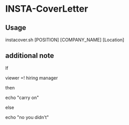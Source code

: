 # INSTA-CoverLetter

## Usage 

instacover.sh [POSITION] [COMPANY_NAME] [Location]

## additional note 

If 

viewer =! hiring manager

then 

echo "carry on"

else

echo "no you didn't"
